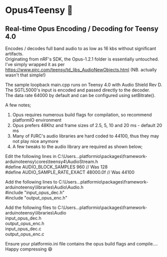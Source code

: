 # Opus4Teensy 🚧
## Real-time Opus Encoding / Decoding for Teensy 4.0

Encodes / decodes full band audio to as low as 16 kbs without significant artifacts.  
Originating from nRF's SDK, the Opus-1.2.1 folder is essentially untouched.  
I've simply wrapped it as per https://www.pjrc.com/teensy/td_libs_AudioNewObjects.html (NB. actually wasn't that simple!)  

The sample loopback main.cpp runs on Teensy 4.0 with Audio Shield Rev D.  
The SGTL5000's input is encoded and passed directly to the decoder.  
The data rate 64000 by default and can be configured using setBitrate().  

A few notes;
1. Opus requires numerous build flags for compilation, so recommend platformIO environment
2. Opus prefers 48Khz and frame sizes of 2.5, 5, 10 and 20 ms - default 20 ms
3. Many of PJRC's audio libraries are hard coded to 44100, thus they may not play nice anymore
4. A few tweaks to the audio library are required as shown below;

Edit the following lines in C:\Users\..\.platformio\packages\framework-arduinoteensy\cores\teensy4\AudioStream.h  
#define AUDIO_BLOCK_SAMPLES  960 // Was 128  
#define AUDIO_SAMPLE_RATE_EXACT 48000.0f  // Was 44100  

Add the following lines to C:\Users\..\.platformio\packages\framework-arduinoteensy\libraries\Audio\Audio.h  
#include "input_opus_dec.h"  
#include "output_opus_enc.h"  

Add the following files to C:\Users\..\.platformio\packages\framework-arduinoteensy\libraries\Audio  
input_opus_dec.h  
output_opus_enc.h  
input_opus_dec.c  
output_opus_enc.c  

Ensure your platformio.ini file contains the opus build flags and compile....  
Happy compressing 😄
